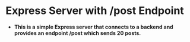 # Express Server with /post Endpoint

- **This is a simple Express server that connects to a backend and provides an endpoint /post which sends 20 posts.**